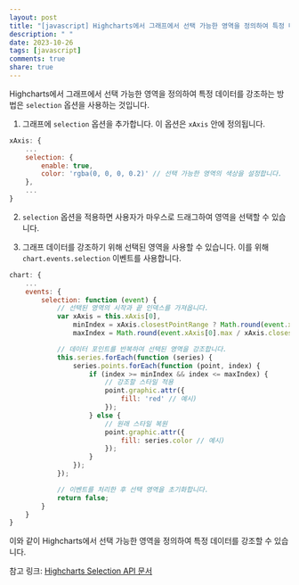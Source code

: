 ```yaml
---
layout: post
title: "[javascript] Highcharts에서 그래프에서 선택 가능한 영역을 정의하여 특정 데이터를 강조하는 방법은 무엇인가요?"
description: " "
date: 2023-10-26
tags: [javascript]
comments: true
share: true
---
```


Highcharts에서 그래프에서 선택 가능한 영역을 정의하여 특정 데이터를 강조하는 방법은 `selection` 옵션을 사용하는 것입니다.

1. 그래프에 `selection` 옵션을 추가합니다. 이 옵션은 `xAxis` 안에 정의됩니다.

```javascript
xAxis: {
    ...
    selection: {
        enable: true,
        color: 'rgba(0, 0, 0, 0.2)' // 선택 가능한 영역의 색상을 설정합니다.
    },
    ...
}
```

2. `selection` 옵션을 적용하면 사용자가 마우스로 드래그하여 영역을 선택할 수 있습니다.

3. 그래프 데이터를 강조하기 위해 선택된 영역을 사용할 수 있습니다. 이를 위해 `chart.events.selection` 이벤트를 사용합니다.

```javascript
chart: {
    ...
    events: {
        selection: function (event) {
            // 선택된 영역의 시작과 끝 인덱스를 가져옵니다.
            var xAxis = this.xAxis[0],
                minIndex = xAxis.closestPointRange ? Math.round(event.xAxis[0].min / xAxis.closestPointRange) : 0,
                maxIndex = Math.round(event.xAxis[0].max / xAxis.closestPointRange);

            // 데이터 포인트를 반복하여 선택된 영역을 강조합니다.
            this.series.forEach(function (series) {
                series.points.forEach(function (point, index) {
                    if (index >= minIndex && index <= maxIndex) {
                        // 강조할 스타일 적용
                        point.graphic.attr({
                            fill: 'red' // 예시)
                        });
                    } else {
                        // 원래 스타일 복원
                        point.graphic.attr({
                            fill: series.color // 예시)
                        });
                    }
                });
            });

            // 이벤트를 처리한 후 선택 영역을 초기화합니다.
            return false;
        }
    }
}
```

이와 같이 Highcharts에서 선택 가능한 영역을 정의하여 특정 데이터를 강조할 수 있습니다.

참고 링크: [Highcharts Selection API 문서](https://api.highcharts.com/highcharts/series.line.selection)